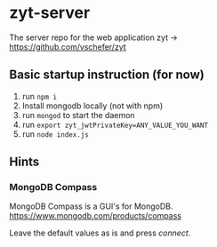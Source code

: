# zyt-server
The server repo for the web application zyt -> https://github.com/vschefer/zyt

## Basic startup instruction (for now)
 1. run ```npm i```
 2. Install mongodb locally (not with npm)
 3. run ```mongod``` to start the daemon
 4. run ```export zyt_jwtPrivateKey=ANY_VALUE_YOU_WANT```
 5. run ```node index.js```

## Hints

### MongoDB Compass

MongoDB Compass is a GUI's for MongoDB. https://www.mongodb.com/products/compass

Leave the default values as is and press *connect*.
